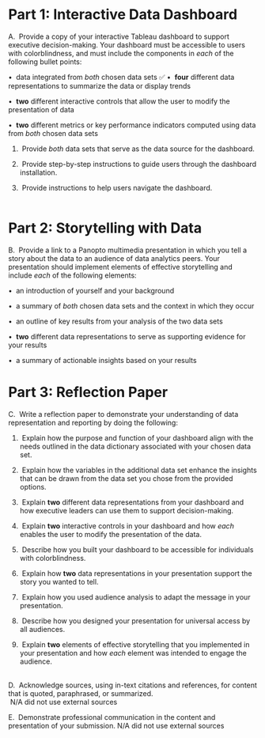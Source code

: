 # **Part 1: Interactive Data Dashboard**

A.  Provide a copy of your interactive Tableau dashboard to support executive decision-making. Your dashboard must be accessible to users with colorblindness, and must include the components in _each_ of the following bullet points:

•  data integrated from _both_ chosen data sets
✅️
•  **four** different data representations to summarize the data or display trends

•  **two** different interactive controls that allow the user to modify the presentation of data

•  **two** different metrics or key performance indicators computed using data from _both_ chosen data sets

1.  Provide _both_ data sets that serve as the data source for the dashboard.

2.  Provide step-by-step instructions to guide users through the dashboard installation.

3.  Provide instructions to help users navigate the dashboard.  
 

# **Part 2: Storytelling with Data**

B.  Provide a link to a Panopto multimedia presentation in which you tell a story about the data to an audience of data analytics peers. Your presentation should implement elements of effective storytelling and include _each_ of the following elements:

•  an introduction of yourself and your background

•  a summary of _both_ chosen data sets and the context in which they occur

•  an outline of key results from your analysis of the two data sets

•  **two** different data representations to serve as supporting evidence for your results

•  a summary of actionable insights based on your results

# **Part 3: Reflection Paper**

C.  Write a reflection paper to demonstrate your understanding of data representation and reporting by doing the following:

1.  Explain how the purpose and function of your dashboard align with the needs outlined in the data dictionary associated with your chosen data set.

2.  Explain how the variables in the additional data set enhance the insights that can be drawn from the data set you chose from the provided options.

3.  Explain **two** different data representations from your dashboard and how executive leaders can use them to support decision-making.

4.  Explain **two** interactive controls in your dashboard and how _each_ enables the user to modify the presentation of the data.

5.  Describe how you built your dashboard to be accessible for individuals with colorblindness.

6.  Explain how **two** data representations in your presentation support the story you wanted to tell.

7.  Explain how you used audience analysis to adapt the message in your presentation.

8.  Describe how you designed your presentation for universal access by all audiences.

9.  Explain **two** elements of effective storytelling that you implemented in your presentation and how _each_ element was intended to engage the audience.  
 

D.  Acknowledge sources, using in-text citations and references, for content that is quoted, paraphrased, or summarized.  
 N/A did not use external sources

E.  Demonstrate professional communication in the content and presentation of your submission.
N/A did not use external sources